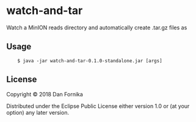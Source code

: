 # watch-and-tar

Watch a MinION reads directory and automatically create .tar.gz files as

## Usage

```
    $ java -jar watch-and-tar-0.1.0-standalone.jar [args]
```

## License

Copyright © 2018 Dan Fornika

Distributed under the Eclipse Public License either version 1.0 or (at
your option) any later version.
